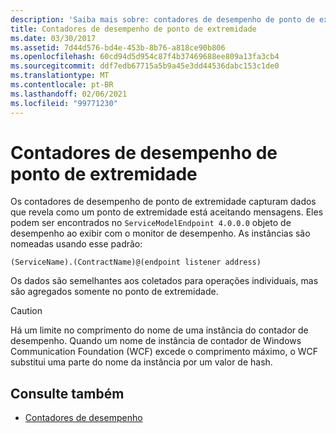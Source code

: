 ```yaml
---
description: 'Saiba mais sobre: contadores de desempenho de ponto de extremidade'
title: Contadores de desempenho de ponto de extremidade
ms.date: 03/30/2017
ms.assetid: 7d44d576-bd4e-453b-8b76-a818ce90b806
ms.openlocfilehash: 60cd94d5d954c87f4b37469688ee809a13fa3cb4
ms.sourcegitcommit: ddf7edb67715a5b9a45e3dd44536dabc153c1de0
ms.translationtype: MT
ms.contentlocale: pt-BR
ms.lasthandoff: 02/06/2021
ms.locfileid: "99771230"
---
```

# <a name="endpoint-performance-counters"></a>Contadores de desempenho de ponto de extremidade

Os contadores de desempenho de ponto de extremidade capturam dados que revela como um ponto de extremidade está aceitando mensagens. Eles podem ser encontrados no `ServiceModelEndpoint 4.0.0.0` objeto de desempenho ao exibir com o monitor de desempenho. As instâncias são nomeadas usando esse padrão:  
  
`(ServiceName).(ContractName)@(endpoint listener address)`  
  
 Os dados são semelhantes aos coletados para operações individuais, mas são agregados somente no ponto de extremidade.  
  
> [!CAUTION]
> Há um limite no comprimento do nome de uma instância do contador de desempenho. Quando um nome de instância de contador de Windows Communication Foundation (WCF) excede o comprimento máximo, o WCF substitui uma parte do nome da instância por um valor de hash.  
  
## <a name="see-also"></a>Consulte também

- [Contadores de desempenho](index.md)
